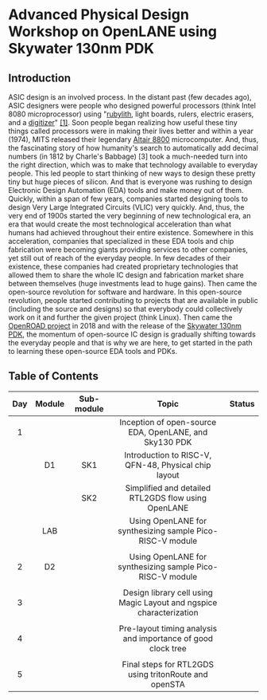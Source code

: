 # Advanced Physical Design Workshop on OpenLANE using Skywater 130nm PDK
## Introduction
ASIC design is an involved process. In the distant past (few decades ago), ASIC designers were people who designed powerful processors (think Intel 8080 microprocessor) using "[rubylith](https://en.wikipedia.org/wiki/Rubylith), light boards, rulers, electric erasers, and a [digitizer](https://en.wikipedia.org/wiki/Digitization)" [[1]](https://en.wikipedia.org/wiki/Intel_8086). Soon people began realizing how useful these tiny things called processors were in making their lives better and within a year (1974), MITS released their legendary [Altair 8800](https://en.wikipedia.org/wiki/Altair_8800) microcomputer. And, thus, the fascinating story of how humanity's search to automatically add decimal numbers (in 1812 by Charle's Babbage) [3] took a much-needed turn into the right direction, which was to make that technology available to everyday people. This led people to start thinking of new ways to design these pretty tiny but huge pieces of silicon. And that is everyone was rushing to design Electronic Design Automation (EDA) tools and make money out of them. Quickly, within a span of few years, companies started designing tools to design Very Large Integrated Circuits (VLIC) very quickly. And, thus, the very end of 1900s started the very beginning of new technological era, an era that would create the most technological acceleration than what humans had achieved throughout their entire existence. Somewhere in this acceleration, companies that specialized in these EDA tools and chip fabrication were becoming giants providing services to other companies, yet still out of reach of the everyday people. In few decades of their existence, these companies had created proprietary technologies that allowed them to share the whole IC design and fabrication market share between themselves (huge investments lead to huge gains). Then came the open-source revolution for software and hardware. In this open-source revolution, people started contributing to projects that are available in public (including the source and designs) so that everybody could collectively work on it and further the given project (think Linux). Then came the [OpenROAD project](https://openroad.readthedocs.io/en/latest/) in 2018 and with the release of the [Skywater 130nm PDK](https://github.com/google/skywater-pdk), the momentum of open-source IC design is gradually shifting towards the everyday people and that is why we are here, to get started in the path to learning these open-source EDA tools and PDKs.


## Table of Contents
| Day | Module | Sub-module |                          Topic                                       | Status  |
|:---:|:------:|:----------:|:--------------------------------------------------------------------:|:-------:|
| 1   |        |            | Inception of open-source EDA, OpenLANE, and Sky130 PDK               |         |
|     |  D1    | SK1        | Introduction to RISC-V, QFN-48, Physical chip layout                 |         |
|     |        | SK2        | Simplified and detailed RTL2GDS flow using OpenLANE                  |         |
|     |  LAB   |            | Using OpenLANE for synthesizing sample Pico-RISC-V module            |         |
|     |        |            |                                                                      |         |
| 2   |  D2    |            | Using OpenLANE for synthesizing sample Pico-RISC-V module            |         |
|     |        |            |                                                                      |         |
| 3   |        |            | Design library cell using Magic Layout and ngspice characterization  |         |
|     |        |            |                                                                      |         |
| 4   |        |            | Pre-layout timing analysis and importance of good clock tree         |         |
|     |        |            |                                                                      |         |
| 5   |        |            | Final steps for RTL2GDS using tritonRoute and openSTA                |         |